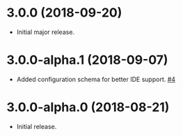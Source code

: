 # 3.0.0 (2018-09-20)

- Initial major release.

# 3.0.0-alpha.1 (2018-09-07)

- Added configuration schema for better IDE support. [#4](https://github.com/blackbaud/skyux-config/pull/4)

# 3.0.0-alpha.0 (2018-08-21)

- Initial release.
